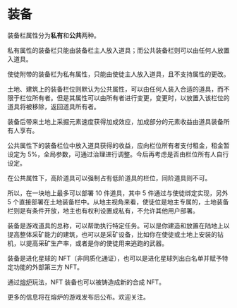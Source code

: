 # 装备

装备栏属性分为**私有**和**公共**两种。

私有属性的装备栏只能由装备栏主人放入道具；而公共装备栏则可以由任何人放置入道具。

使徒附带的装备栏为私有属性，只能由使徒主人放入道具，且不支持属性的更改。

土地、建筑上的装备栏位则默认为公共属性，可以由任何人装入合适的道具，而不限于栏位所有者。但是其属性可以由所有者进行变更，变更时，以放置入该栏位的道具将被移除，返回道具所有者。

装备后带来土地上采掘元素速度获得加成效应，加成部分的元素收益由道具装备所有人享有。

公共属性下的装备栏位中放入道具获得的收益，应向栏位所有者支付租金，租金暂设定为 5%，全局参数，可通过治理进行调整。今后再考虑是否由栏位所有人自行设定。

在公共属性下，高阶道具可以强制占有低阶道具的栏位，同阶道具则不可。

所以，在一块地上最多可以部署 10 件道具，其中 5 件通过与使徒绑定实现，另外 5 个直接部署在土地装备栏中。从地主视角来看，使徒位是地主专属的，土地装备栏则是有条件开放，地主也有权利设置成私有，不允许其他用户部署。

装备是游戏道具的总称，可以帮助执行特定任务。可以是你建造和放置在陆地上以提高整体采矿能力的建筑，也可以是采矿设备，比如你在使徒或土地上安装的钻机，以提高采矿生产率，或者是你的使徒用来逃跑的武器。

装备是进化星球的 NFT（非同质化通证），也可以是进化星球列出白名单并赋予特定功能的外部第三方 NFT。

通过[熔炉](https://github.com/evolutionlandorg/docs/tree/de13f53650d83a296ea2791862deb695b5c9f66e/getting-started/game-entities/advanced/furnace.md)玩法，NFT 装备也可以被铸造成新的合成 NFT。

更多的信息将在熔炉的游戏发布后公布。欢迎关注。


